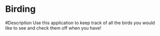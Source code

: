# Birding

#Description
Use this application to keep track of all the birds you would like to see and check them off when you have! 
